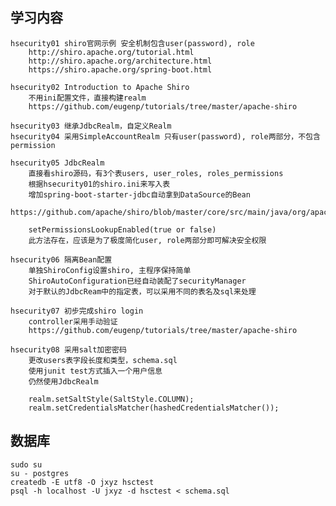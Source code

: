 ## 学习内容

    hsecurity01 shiro官网示例 安全机制包含user(password), role
        http://shiro.apache.org/tutorial.html
        http://shiro.apache.org/architecture.html
        https://shiro.apache.org/spring-boot.html
    
    hsecurity02 Introduction to Apache Shiro
        不用ini配置文件，直接构建realm
        https://github.com/eugenp/tutorials/tree/master/apache-shiro

    hsecurity03 继承JdbcRealm，自定义Realm
    hsecurity04 采用SimpleAccountRealm 只有user(password), role两部分，不包含permission

    hsecurity05 JdbcRealm
        直接看shiro源码，有3个表users, user_roles, roles_permissions
        根据hsecurity01的shiro.ini来写入表
        增加spring-boot-starter-jdbc自动拿到DataSource的Bean
        https://github.com/apache/shiro/blob/master/core/src/main/java/org/apache/shiro/realm/jdbc/JdbcRealm.java

        setPermissionsLookupEnabled(true or false)
        此方法存在，应该是为了极度简化user, role两部分即可解决安全权限

    hsecurity06 隔离Bean配置
        单独ShiroConfig设置shiro, 主程序保持简单
        ShiroAutoConfiguration已经自动装配了securityManager
        对于默认的JdbcReam中的指定表，可以采用不同的表名及sql来处理

    hsecurity07 初步完成shiro login
        controller采用手动验证
        https://github.com/eugenp/tutorials/tree/master/apache-shiro

    hsecurity08 采用salt加密密码
        更改users表字段长度和类型，schema.sql
        使用junit test方式插入一个用户信息
        仍然使用JdbcRealm
            
        realm.setSaltStyle(SaltStyle.COLUMN);
        realm.setCredentialsMatcher(hashedCredentialsMatcher());

## 数据库

    sudo su
    su - postgres
    createdb -E utf8 -O jxyz hsctest
    psql -h localhost -U jxyz -d hsctest < schema.sql